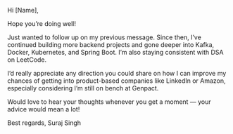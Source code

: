 
Hi [Name],

Hope you’re doing well!

Just wanted to follow up on my previous message. Since then, I’ve continued building more backend projects and gone deeper into Kafka, Docker, Kubernetes, and Spring Boot. I’m also staying consistent with DSA on LeetCode.

I’d really appreciate any direction you could share on how I can improve my chances of getting into product-based companies like LinkedIn or Amazon, especially considering I’m still on bench at Genpact.

Would love to hear your thoughts whenever you get a moment — your advice would mean a lot!

Best regards,
Suraj Singh

